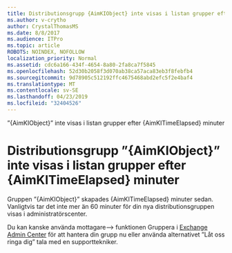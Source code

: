 ```yaml
---
title: Distributionsgrupp {AimKIObject} inte visas i listan grupper efter {AimKITimeElapsed} minuter
ms.author: v-crytho
author: CrystalThomasMS
ms.date: 8/8/2017
ms.audience: ITPro
ms.topic: article
ROBOTS: NOINDEX, NOFOLLOW
localization_priority: Normal
ms.assetid: cdc6a166-434f-4654-8a80-2fa8ca7f5845
ms.openlocfilehash: 52d30b2058f3d070ab38ca57aca83eb3f8febfb4
ms.sourcegitcommit: 9d78905c512192ffc4675468abd2efc5f2e4baf4
ms.translationtype: MT
ms.contentlocale: sv-SE
ms.lasthandoff: 04/23/2019
ms.locfileid: "32404526"
---
```

”{AimKIObject}” inte visas i listan grupper efter {AimKITimeElapsed} minuter

# <a name="distribution-group-aimkiobject-not-showing-in-groups-list-after-aimkitimeelapsed-minutes"></a>Distributionsgrupp ”{AimKIObject}” inte visas i listan grupper efter {AimKITimeElapsed} minuter

Gruppen ”{AimKIObject}” skapades {AimKITimeElapsed} minuter sedan. Vanligtvis tar det inte mer än 60 minuter för din nya distributionsgruppen visas i administratörscenter.
  
Du kan kanske använda mottagare--\> funktionen Gruppera i [Exchange Admin Center](https://outlook.office365.com/ecp/?rfr=Admin_o365&amp;exsvurl=1&amp;mkt=en-US.aspx) för att hantera din grupp nu eller använda alternativet ”Låt oss ringa dig” tala med en supporttekniker. 
  

